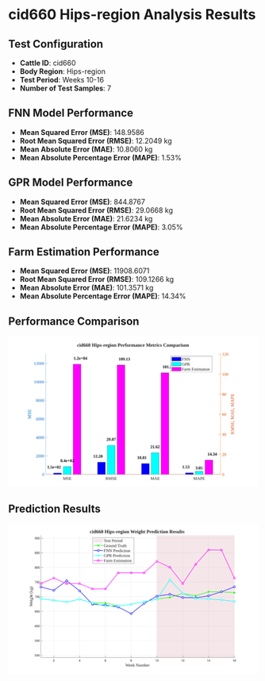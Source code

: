 # cid660 Hips-region Analysis Results

## Test Configuration

- **Cattle ID**: cid660
- **Body Region**: Hips-region
- **Test Period**: Weeks 10-16
- **Number of Test Samples**: 7

## FNN Model Performance

- **Mean Squared Error (MSE)**: 148.9586
- **Root Mean Squared Error (RMSE)**: 12.2049 kg
- **Mean Absolute Error (MAE)**: 10.8060 kg
- **Mean Absolute Percentage Error (MAPE)**: 1.53%

## GPR Model Performance

- **Mean Squared Error (MSE)**: 844.8767
- **Root Mean Squared Error (RMSE)**: 29.0668 kg
- **Mean Absolute Error (MAE)**: 21.6234 kg
- **Mean Absolute Percentage Error (MAPE)**: 3.05%

## Farm Estimation Performance

- **Mean Squared Error (MSE)**: 11908.6071
- **Root Mean Squared Error (RMSE)**: 109.1266 kg
- **Mean Absolute Error (MAE)**: 101.3571 kg
- **Mean Absolute Percentage Error (MAPE)**: 14.34%

## Performance Comparison

![Performance Metrics](cid660_Hips-region_Metrics_Comparison.svg)

## Prediction Results

![Prediction Results](cid660_Hips-region_Prediction_Results.svg)

